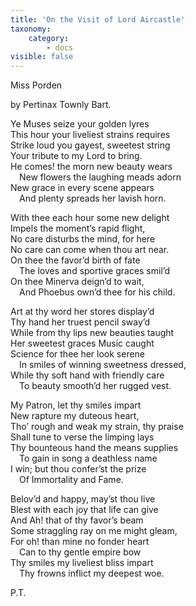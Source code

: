 ```yaml
---
title: 'On the Visit of Lord Aircastle'
taxonomy:
    category:
        - docs
visible: false
---
```


<div class="author">Miss Porden</div> 

by Pertinax Townly Bart.

Ye Muses seize your golden lyres  
This hour your liveliest strains requires  
Strike loud you gayest, sweetest string  
Your tribute to my Lord to bring.  
He comes! the morn new beauty wears  
&emsp;New flowers the laughing meads adorn  
New grace in every scene appears  
&emsp;And plenty spreads her lavish horn.

With thee each hour some new delight  
Impels the moment’s rapid flight,  
No care disturbs the mind, for here  
No care can come when thou art near.  
On thee the favor’d birth of fate  
&emsp;The loves and sportive graces smil’d  
On thee Minerva deign’d to wait,  
&emsp;And Phoebus own’d thee for his child.  

Art at thy word her stores display’d  
Thy hand her truest pencil sway’d  
While from thy lips new beauties taught  
Her sweetest graces Music caught  
Science for thee her look serene  
&emsp;In smiles of winning sweetness dressed,  
While thy soft hand with friendly care  
&emsp;To beauty smooth’d her rugged vest.

My Patron, let thy smiles impart  
New rapture my duteous heart,  
Tho’ rough and weak my strain, thy praise  
Shall tune to verse the limping lays  
Thy bounteous hand the means supplies  
&emsp;To gain in song a deathless name  
I win; but thou confer’st the prize  
&emsp;Of Immortality and Fame.  

Belov’d and happy, may’st thou live  
Blest with each joy that life can give  
And Ah! that of thy favor’s beam  
Some straggling ray on me might gleam,  
For oh! than mine no fonder heart  
&emsp;Can to thy gentle empire bow  
Thy smiles my liveliest bliss impart  
&emsp;Thy frowns inflict my deepest woe.

P.T.